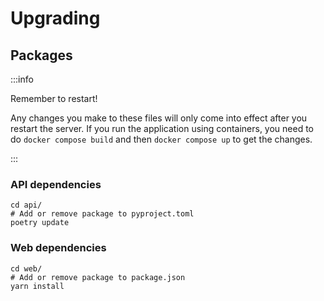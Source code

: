 # Upgrading

## Packages
:::info

Remember to restart!

Any changes you make to these files will only come into effect after you restart the
server. If you run the application using containers,
you need to do `docker compose build` and then `docker compose up` to get the changes.

:::

### API dependencies

```shell
cd api/
# Add or remove package to pyproject.toml
poetry update
```

### Web dependencies

```shell
cd web/
# Add or remove package to package.json
yarn install
```
